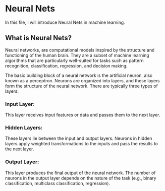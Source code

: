 Neural Nets
===========
In this file, I will introduce Neural Nets in machine learning.

What is Neural Nets?
------------------
Neural networks, are computational models inspired by the structure and functioning of the human brain. They are a subset of machine learning algorithms that are particularly well-suited for tasks such as pattern recognition, classification, regression, and decision making.

The basic building block of a neural network is the artificial neuron, also known as a perceptron. Neurons are organized into layers, and these layers form the structure of the neural network. There are typically three types of layers:

### Input Layer:
This layer receives input features or data and passes them to the next layer.
### Hidden Layers:
These layers lie between the input and output layers.
Neurons in hidden layers apply weighted transformations to the inputs and pass the results to the next layer.
### Output Layer:
This layer produces the final output of the neural network.
The number of neurons in the output layer depends on the nature of the task (e.g., binary classification, multiclass classification, regression).
